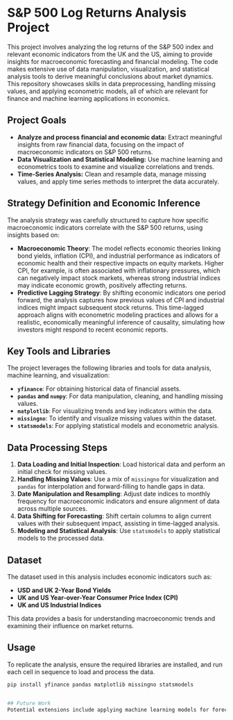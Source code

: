 # S&P 500 Log Returns Analysis Project

This project involves analyzing the log returns of the S&P 500 index and relevant economic indicators from the UK and the US, aiming to provide insights for macroeconomic forecasting and financial modeling. The code makes extensive use of data manipulation, visualization, and statistical analysis tools to derive meaningful conclusions about market dynamics. This repository showcases skills in data preprocessing, handling missing values, and applying econometric models, all of which are relevant for finance and machine learning applications in economics.

## Project Goals
- **Analyze and process financial and economic data:** Extract meaningful insights from raw financial data, focusing on the impact of macroeconomic indicators on S&P 500 returns.
- **Data Visualization and Statistical Modeling:** Use machine learning and econometrics tools to examine and visualize correlations and trends.
- **Time-Series Analysis:** Clean and resample data, manage missing values, and apply time series methods to interpret the data accurately.

## Strategy Definition and Economic Inference
The analysis strategy was carefully structured to capture how specific macroeconomic indicators correlate with the S&P 500 returns, using insights based on:
- **Macroeconomic Theory**: The model reflects economic theories linking bond yields, inflation (CPI), and industrial performance as indicators of economic health and their respective impacts on equity markets. Higher CPI, for example, is often associated with inflationary pressures, which can negatively impact stock markets, whereas strong industrial indices may indicate economic growth, positively affecting returns.
- **Predictive Lagging Strategy**: By shifting economic indicators one period forward, the analysis captures how previous values of CPI and industrial indices might impact subsequent stock returns. This time-lagged approach aligns with econometric modeling practices and allows for a realistic, economically meaningful inference of causality, simulating how investors might respond to recent economic reports.

## Key Tools and Libraries
The project leverages the following libraries and tools for data analysis, machine learning, and visualization:
- **`yfinance`**: For obtaining historical data of financial assets.
- **`pandas` and `numpy`**: For data manipulation, cleaning, and handling missing values.
- **`matplotlib`**: For visualizing trends and key indicators within the data.
- **`missingno`**: To identify and visualize missing values within the dataset.
- **`statsmodels`**: For applying statistical models and econometric analysis.

## Data Processing Steps
1. **Data Loading and Initial Inspection**: Load historical data and perform an initial check for missing values.
2. **Handling Missing Values**: Use a mix of `missingno` for visualization and `pandas` for interpolation and forward-filling to handle gaps in data.
3. **Date Manipulation and Resampling**: Adjust date indices to monthly frequency for macroeconomic indicators and ensure alignment of data across multiple sources.
4. **Data Shifting for Forecasting**: Shift certain columns to align current values with their subsequent impact, assisting in time-lagged analysis.
5. **Modeling and Statistical Analysis**: Use `statsmodels` to apply statistical models to the processed data.

## Dataset
The dataset used in this analysis includes economic indicators such as:
- **USD and UK 2-Year Bond Yields**
- **UK and US Year-over-Year Consumer Price Index (CPI)**
- **UK and US Industrial Indices**

This data provides a basis for understanding macroeconomic trends and examining their influence on market returns.

## Usage
To replicate the analysis, ensure the required libraries are installed, and run each cell in sequence to load and process the data.

```bash
pip install yfinance pandas matplotlib missingno statsmodels


## Future Work
Potential extensions include applying machine learning models for forecasting or exploring additional economic indicators. 

